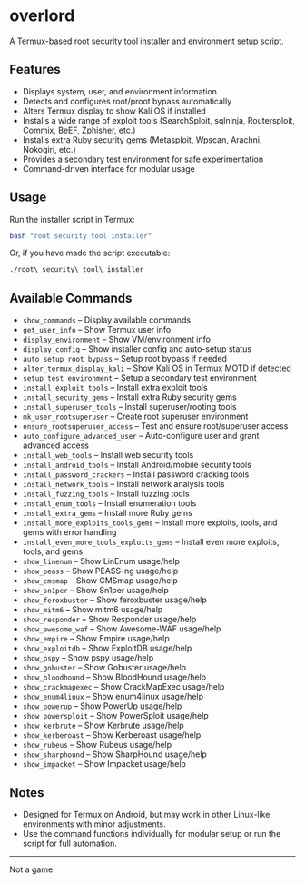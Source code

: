 # overlord

A Termux-based root security tool installer and environment setup script.

## Features

- Displays system, user, and environment information
- Detects and configures root/proot bypass automatically
- Alters Termux display to show Kali OS if installed
- Installs a wide range of exploit tools (SearchSploit, sqlninja, Routersploit, Commix, BeEF, Zphisher, etc.)
- Installs extra Ruby security gems (Metasploit, Wpscan, Arachni, Nokogiri, etc.)
- Provides a secondary test environment for safe experimentation
- Command-driven interface for modular usage

## Usage

Run the installer script in Termux:

```bash
bash "root security tool installer"
```

Or, if you have made the script executable:

```bash
./root\ security\ tool\ installer
```

## Available Commands

- `show_commands` – Display available commands
- `get_user_info` – Show Termux user info
- `display_environment` – Show VM/environment info
- `display_config` – Show installer config and auto-setup status
- `auto_setup_root_bypass` – Setup root bypass if needed
- `alter_termux_display_kali` – Show Kali OS in Termux MOTD if detected
- `setup_test_environment` – Setup a secondary test environment
- `install_exploit_tools` – Install extra exploit tools
- `install_security_gems` – Install extra Ruby security gems
- `install_superuser_tools` – Install superuser/rooting tools
- `mk_user_rootsuperuser` – Create root superuser environment
- `ensure_rootsuperuser_access` – Test and ensure root/superuser access
- `auto_configure_advanced_user` – Auto-configure user and grant advanced access
- `install_web_tools` – Install web security tools
- `install_android_tools` – Install Android/mobile security tools
- `install_password_crackers` – Install password cracking tools
- `install_network_tools` – Install network analysis tools
- `install_fuzzing_tools` – Install fuzzing tools
- `install_enum_tools` – Install enumeration tools
- `install_extra_gems` – Install more Ruby gems
- `install_more_exploits_tools_gems` – Install more exploits, tools, and gems with error handling
- `install_even_more_tools_exploits_gems` – Install even more exploits, tools, and gems
- `show_linenum` – Show LinEnum usage/help
- `show_peass` – Show PEASS-ng usage/help
- `show_cmsmap` – Show CMSmap usage/help
- `show_sn1per` – Show Sn1per usage/help
- `show_feroxbuster` – Show feroxbuster usage/help
- `show_mitm6` – Show mitm6 usage/help
- `show_responder` – Show Responder usage/help
- `show_awesome_waf` – Show Awesome-WAF usage/help
- `show_empire` – Show Empire usage/help
- `show_exploitdb` – Show ExploitDB usage/help
- `show_pspy` – Show pspy usage/help
- `show_gobuster` – Show Gobuster usage/help
- `show_bloodhound` – Show BloodHound usage/help
- `show_crackmapexec` – Show CrackMapExec usage/help
- `show_enum4linux` – Show enum4linux usage/help
- `show_powerup` – Show PowerUp usage/help
- `show_powersploit` – Show PowerSploit usage/help
- `show_kerbrute` – Show Kerbrute usage/help
- `show_kerberoast` – Show Kerberoast usage/help
- `show_rubeus` – Show Rubeus usage/help
- `show_sharphound` – Show SharpHound usage/help
- `show_impacket` – Show Impacket usage/help

## Notes

- Designed for Termux on Android, but may work in other Linux-like environments with minor adjustments.
- Use the command functions individually for modular setup or run the script for full automation.

---
Not a game.
